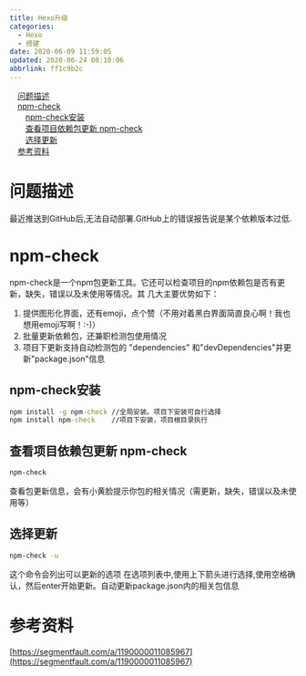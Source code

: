```yaml
---
title: Hexo升级
categories: 
  - Hexo
  - 搭建
date: 2020-06-09 11:59:05
updated: 2020-06-24 08:10:06
abbrlink: ff1c9b2c
---
```

<div id='my_toc'><a href="/blog/ff1c9b2c/#问题描述" class="header_1">问题描述</a>&nbsp;<br><a href="/blog/ff1c9b2c/#npm-check" class="header_1">npm-check</a>&nbsp;<br><a href="/blog/ff1c9b2c/#npm-check安装" class="header_2">npm-check安装</a>&nbsp;<br><a href="/blog/ff1c9b2c/#查看项目依赖包更新-npm-check" class="header_2">查看项目依赖包更新 npm-check</a>&nbsp;<br><a href="/blog/ff1c9b2c/#选择更新" class="header_2">选择更新</a>&nbsp;<br><a href="/blog/ff1c9b2c/#参考资料" class="header_1">参考资料</a>&nbsp;<br></div>
<style>.header_1{margin-left: 1em;}.header_2{margin-left: 2em;}.header_3{margin-left: 3em;}.header_4{margin-left: 4em;}.header_5{margin-left: 5em;}.header_6{margin-left: 6em;}</style>
<!--more-->
<script>if (navigator.platform.search('arm')==-1){document.getElementById('my_toc').style.display = 'none';}var e,p = document.getElementsByTagName('p');while (p.length>0) {e = p[0];e.parentElement.removeChild(e);}</script>

<!--end-->
# 问题描述
最近推送到GitHub后,无法自动部署.GitHub上的错误报告说是某个依赖版本过低.
# npm-check
npm-check是一个npm包更新工具。它还可以检查项目的npm依赖包是否有更新，缺失，错误以及未使用等情况。其 几大主要优势如下：
1. 提供图形化界面，还有emoji，点个赞（不用对着黑白界面简直良心啊！我也想用emoji写啊！:-)）
2. 批量更新依赖包，还兼职检测包使用情况
3. 项目下更新支持自动检测包的 "dependencies" 和"devDependencies"并更新"package.json"信息  

## npm-check安装
```cmd
npm install -g npm-check //全局安装。项目下安装可自行选择
npm install npm-check    //项目下安装，项目根目录执行
```
## 查看项目依赖包更新 npm-check
```cmd
npm-check
```
查看包更新信息，会有小黄脸提示你包的相关情况（需更新，缺失，错误以及未使用等）
## 选择更新
```cmd
npm-check -u
```
这个命令会列出可以更新的选项
在选项列表中,使用上下箭头进行选择,使用空格确认，然后enter开始更新。自动更新package.json内的相关包信息
# 参考资料
[https://segmentfault.com/a/1190000011085967](https://segmentfault.com/a/1190000011085967)
